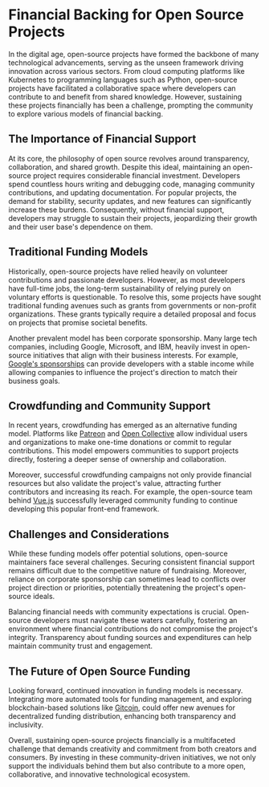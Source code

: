 # Financial Backing for Open Source Projects

In the digital age, open-source projects have formed the backbone of many technological advancements, serving as the unseen framework driving innovation across various sectors. From cloud computing platforms like Kubernetes to programming languages such as Python, open-source projects have facilitated a collaborative space where developers can contribute to and benefit from shared knowledge. However, sustaining these projects financially has been a challenge, prompting the community to explore various models of financial backing.

## The Importance of Financial Support

At its core, the philosophy of open source revolves around transparency, collaboration, and shared growth. Despite this ideal, maintaining an open-source project requires considerable financial investment. Developers spend countless hours writing and debugging code, managing community contributions, and updating documentation. For popular projects, the demand for stability, security updates, and new features can significantly increase these burdens. Consequently, without financial support, developers may struggle to sustain their projects, jeopardizing their growth and their user base's dependence on them.

## Traditional Funding Models

Historically, open-source projects have relied heavily on volunteer contributions and passionate developers. However, as most developers have full-time jobs, the long-term sustainability of relying purely on voluntary efforts is questionable. To resolve this, some projects have sought traditional funding avenues such as grants from governments or non-profit organizations. These grants typically require a detailed proposal and focus on projects that promise societal benefits.

Another prevalent model has been corporate sponsorship. Many large tech companies, including Google, Microsoft, and IBM, heavily invest in open-source initiatives that align with their business interests. For example, [Google's sponsorships](https://opensource.google/projects) can provide developers with a stable income while allowing companies to influence the project's direction to match their business goals.

## Crowdfunding and Community Support

In recent years, crowdfunding has emerged as an alternative funding model. Platforms like [Patreon](https://www.patreon.com/) and [Open Collective](https://opencollective.com/) allow individual users and organizations to make one-time donations or commit to regular contributions. This model empowers communities to support projects directly, fostering a deeper sense of ownership and collaboration.

Moreover, successful crowdfunding campaigns not only provide financial resources but also validate the project's value, attracting further contributors and increasing its reach. For example, the open-source team behind [Vue.js](https://vuejs.org/) successfully leveraged community funding to continue developing this popular front-end framework.

## Challenges and Considerations

While these funding models offer potential solutions, open-source maintainers face several challenges. Securing consistent financial support remains difficult due to the competitive nature of fundraising. Moreover, reliance on corporate sponsorship can sometimes lead to conflicts over project direction or priorities, potentially threatening the project's open-source ideals.

Balancing financial needs with community expectations is crucial. Open-source developers must navigate these waters carefully, fostering an environment where financial contributions do not compromise the project's integrity. Transparency about funding sources and expenditures can help maintain community trust and engagement.

## The Future of Open Source Funding

Looking forward, continued innovation in funding models is necessary. Integrating more automated tools for funding management, and exploring blockchain-based solutions like [Gitcoin](https://gitcoin.co/), could offer new avenues for decentralized funding distribution, enhancing both transparency and inclusivity.

Overall, sustaining open-source projects financially is a multifaceted challenge that demands creativity and commitment from both creators and consumers. By investing in these community-driven initiatives, we not only support the individuals behind them but also contribute to a more open, collaborative, and innovative technological ecosystem.